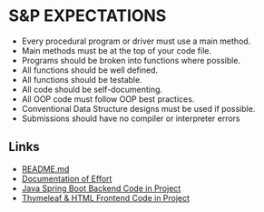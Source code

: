 # S&P EXPECTATIONS

* Every procedural program or driver must use a main method.
* Main methods must be at the top of your code file.
* Programs should be broken into functions where possible.
* All functions should be well defined.
* All functions should be testable.
* All code should be self-documenting.
* All OOP code must follow OOP best practices.
* Conventional Data Structure designs must be used if possible.
* Submissions should have no compiler or interpreter errors


## Links
* [README.md](https://github.com/gabegalindo24/CYBR_408_Final_Project/blob/main/README.md)
* [Documentation of Effort](https://github.com/gabegalindo24/CYBR_408_Final_Project/blob/main/docs/DOCUMENTATION.md)
* [Java Spring Boot Backend Code in Project](https://github.com/gabegalindo24/CYBR_408_Final_Project/tree/main/code/backend%20-%20Trail%20Camera%20Image%20Analyzer/Trail%20Camera%20Image%20Analyzer/TrailCameraImageAnalyzerApplication/src/main/java/com/galindog/TrailCameraImageAnalyzerApplication)
* [Thymeleaf & HTML Frontend Code in Project](https://github.com/gabegalindo24/CYBR_408_Final_Project/tree/main/code/backend%20-%20Trail%20Camera%20Image%20Analyzer/Trail%20Camera%20Image%20Analyzer/TrailCameraImageAnalyzerApplication/src/main/resources/templates) 